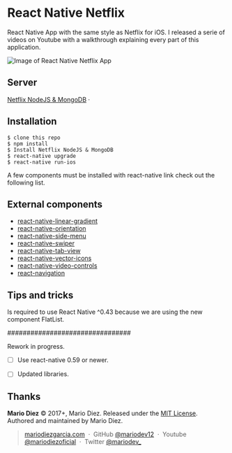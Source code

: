 # React Native Netflix

React Native App with the same style as Netflix for iOS. I released a serie of videos on Youtube with a walkthrough explaining every part of this application.

![Image of React Native Netflix App](http://i.imgur.com/EEZCSCg.png)

Server
-----

[Netflix NodeJS & MongoDB](https://github.com/mariodev12/React-Native-NodeJS-server-with-mongodb)&nbsp;&middot;&nbsp;

Installation
------------

    $ clone this repo
    $ npm install
    $ Install Netflix NodeJS & MongoDB
    $ react-native upgrade
    $ react-native run-ios

A few components must be installed with react-native link check out the following list.

External components
------------

* [react-native-linear-gradient](https://github.com/react-native-community/react-native-linear-gradient)
* [react-native-orientation](https://github.com/yamill/react-native-orientation)
* [react-native-side-menu](https://github.com/react-native-community/react-native-side-menu)
* [react-native-swiper](https://github.com/leecade/react-native-swiper)
* [react-native-tab-view](https://github.com/mariodev12/react-native-tab-view/)
* [react-native-vector-icons](https://github.com/oblador/react-native-vector-icons)
* [react-native-video-controls](https://github.com/mariodev12/react-native-video-controls/)
* [react-navigation](https://github.com/react-community/react-navigation)


Tips and tricks
---------------

Is required to use React Native ^0.43 because we are using the new component FlatList.



################################

Rework in progress.

- [ ] Use react-native 0.59 or newer.
- [ ] Updated libraries.



Thanks
------

**Mario Diez** © 2017+, Mario Diez. Released under the [MIT License].<br>
Authored and maintained by Mario Diez.

> [mariodiezgarcia.com](http://www.mariodiezgarcia.com) &nbsp;&middot;&nbsp;
> GitHub [@mariodev12](https://github.com/mariodev12) &nbsp;&middot;&nbsp;
> Youtube [@mariodiezoficial](https://www.youtube.com/channel/UCisGMoxaVxJMcbio2FBHORg) &nbsp;&middot;&nbsp;
> Twitter [@mariodev_](https://twitter.com/mariodev_)

[MIT License]: http://mit-license.org/
